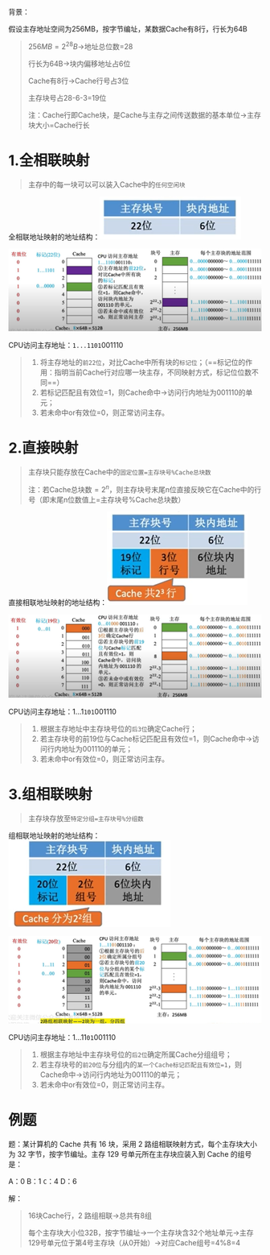 背景：

假设主存地址空间为256MB，按字节编址，某数据Cache有8行，行长为64B

> $256MB=2^{28}B$→地址总位数=28
>
> 行长为64B→块内偏移地址占6位
>
> Cache有8行→Cache行号占3位
>
> 主存块号占28-6-3=19位
>
> 注：Cache行即Cache块，是Cache与主存之间传送数据的基本单位→主存块大小=Cache行长

# 1.全相联映射

> 主存中的每一块可以可以装入Cache中的`任何空闲块`

全相联地址映射的地址结构：![1605451372577](assets/1605451372577.png)

![1605451540869](assets/1605451540869.png)

 CPU访问主存地址：`1...1101`001110

> 1. 将主存地址的`前22位`，对比Cache中所有块的`标记位`；（==标记位的作用：指明当前Cache行对应哪一块主存，不同映射方式，标记位位数不同==）
> 2. 若标记匹配且有效位=1，则Cache命中→访问行内地址为001110的单元；
> 3. 若未命中or有效位=0，则正常访问主存。

# 2.直接映射

> 主存块只能存放在Cache中的`固定位置=主存块号%Cache总块数`
>
> 注：若Cache总块数$=2^{n}$，则主存块号末尾n位直接反映它在Cache中的行号（即末尾n位数值上=主存块号%Cache总块数）

直接相联地址映射的地址结构：![1605451889564](assets/1605451889564.png)

 ![1605451927123](assets/1605451927123.png)

CPU访问主存地址：1...1`101`001110

> 1. 根据主存地址中主存块号位的`后3位`确定Cache行；
> 2. 若主存块号的前19位与Cache标记匹配且有效位=1，则Cache命中→访问行内地址为001110的单元；
> 3. 若未命中or有效位=0，则正常访问主存。

# 3.组相联映射

> 主存块存放至`特定分组=主存块号%分组数`

组相联地址映射的地址结构：![1605452194970](assets/1605452194970.png)

![1605452273986](assets/1605452273986.png)

CPU访问主存地址：1...11`01`001110

> 1. 根据主存地址中主存块号位的`后2位`确定所属Cache分组组号；
> 2. 若主存块号的`前20位`与分组内的`某一个Cache标记匹配且有效位=1`，则Cache命中→访问行内地址为001110的单元；
> 3. 若未命中or有效位=0，则正常访问主存。

# 例题

题：某计算机的 Cache 共有 16 块，采用 2 路组相联映射方式，每个主存块大小为 32 字节，按字节编址。主存 129 号单元所在主存块应装入到 Cache 的组号是：

A：0	B：1	`C`：4	D：6

解：

> 16块Cache行，2 路组相联→总共有8组
>
> 每个主存块大小位32B，按字节编址→一个主存块含32个地址单元→主存129号单元位于第4号主存块（从0开始）→对应Cache组号=4%8=4